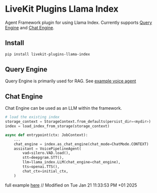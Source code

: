 # LiveKit Plugins Llama Index

Agent Framework plugin for using Llama Index. Currently supports [Query Engine](https://docs.llamaindex.ai/en/stable/module_guides/deploying/query_engine/) and [Chat Engine](https://docs.llamaindex.ai/en/stable/module_guides/deploying/chat_engines/).

## Install

```bash
pip install livekit-plugins-llama-index
```

## Query Engine

Query Engine is primarily used for RAG. See [example voice agent](https://github.com/livekit/agents/blob/main/examples/voice-pipeline-agent/llamaindex-rag/query_engine.py)

## Chat Engine

Chat Engine can be used as an LLM within the framework.

```python
# load the existing index
storage_context = StorageContext.from_defaults(persist_dir=<mydir>)
index = load_index_from_storage(storage_context)

async def entrypoint(ctx: JobContext):
    ...
    chat_engine = index.as_chat_engine(chat_mode=ChatMode.CONTEXT)
    assistant = VoicePipelineAgent(
        vad=silero.VAD.load(),
        stt=deepgram.STT(),
        llm=llama_index.LLM(chat_engine=chat_engine),
        tts=openai.TTS(),
        chat_ctx=initial_ctx,
    )
```

full example [here](https://github.com/livekit/agents/blob/main/examples/voice-pipeline-agent/llamaindex-rag/chat_engine.py)
// Modified on Tue Jan 21 11:33:53 PM +01 2025
